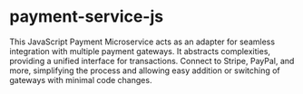 # payment-service-js
This JavaScript Payment Microservice acts as an adapter for seamless integration with multiple payment gateways. It abstracts complexities, providing a unified interface for transactions. Connect to Stripe, PayPal, and more, simplifying the process and allowing easy addition or switching of gateways with minimal code changes.
